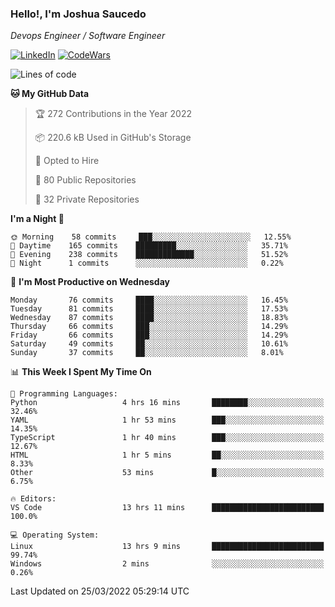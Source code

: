 ### Hello!, I'm Joshua Saucedo
*Devops Engineer / Software Engineer*  

[![LinkedIn](https://img.shields.io/badge/LinkedIn-0073b1?logo=linkedin&style=flat-square&logoColor=white)](https://www.linkedin.com/in/joshua-nathanael-saucedo-uriarte-bb0336169/)
[![CodeWars](https://www.codewars.com/users/joshuansu0897/badges/micro)](https://www.codewars.com/users/joshuansu0897)

<!--START_SECTION:waka-->
![Lines of code](https://img.shields.io/badge/From%20Hello%20World%20I%27ve%20Written-2%20Million%20lines%20of%20code-blue)

**🐱 My GitHub Data** 

> 🏆 272 Contributions in the Year 2022
 > 
> 📦 220.6 kB Used in GitHub's Storage 
 > 
> 💼 Opted to Hire
 > 
> 📜 80 Public Repositories 
 > 
> 🔑 32 Private Repositories  
 > 
**I'm a Night 🦉** 

```text
🌞 Morning    58 commits     ███░░░░░░░░░░░░░░░░░░░░░░   12.55% 
🌆 Daytime    165 commits    █████████░░░░░░░░░░░░░░░░   35.71% 
🌃 Evening    238 commits    █████████████░░░░░░░░░░░░   51.52% 
🌙 Night      1 commits      ░░░░░░░░░░░░░░░░░░░░░░░░░   0.22%

```
📅 **I'm Most Productive on Wednesday** 

```text
Monday       76 commits     ████░░░░░░░░░░░░░░░░░░░░░   16.45% 
Tuesday      81 commits     ████░░░░░░░░░░░░░░░░░░░░░   17.53% 
Wednesday    87 commits     ████░░░░░░░░░░░░░░░░░░░░░   18.83% 
Thursday     66 commits     ███░░░░░░░░░░░░░░░░░░░░░░   14.29% 
Friday       66 commits     ███░░░░░░░░░░░░░░░░░░░░░░   14.29% 
Saturday     49 commits     ██░░░░░░░░░░░░░░░░░░░░░░░   10.61% 
Sunday       37 commits     ██░░░░░░░░░░░░░░░░░░░░░░░   8.01%

```


📊 **This Week I Spent My Time On** 

```text
💬 Programming Languages: 
Python                   4 hrs 16 mins       ████████░░░░░░░░░░░░░░░░░   32.46% 
YAML                     1 hr 53 mins        ███░░░░░░░░░░░░░░░░░░░░░░   14.35% 
TypeScript               1 hr 40 mins        ███░░░░░░░░░░░░░░░░░░░░░░   12.67% 
HTML                     1 hr 5 mins         ██░░░░░░░░░░░░░░░░░░░░░░░   8.33% 
Other                    53 mins             █░░░░░░░░░░░░░░░░░░░░░░░░   6.75%

🔥 Editors: 
VS Code                  13 hrs 11 mins      █████████████████████████   100.0%

💻 Operating System: 
Linux                    13 hrs 9 mins       █████████████████████████   99.74% 
Windows                  2 mins              ░░░░░░░░░░░░░░░░░░░░░░░░░   0.26%

```


 Last Updated on 25/03/2022 05:29:14 UTC
<!--END_SECTION:waka-->
